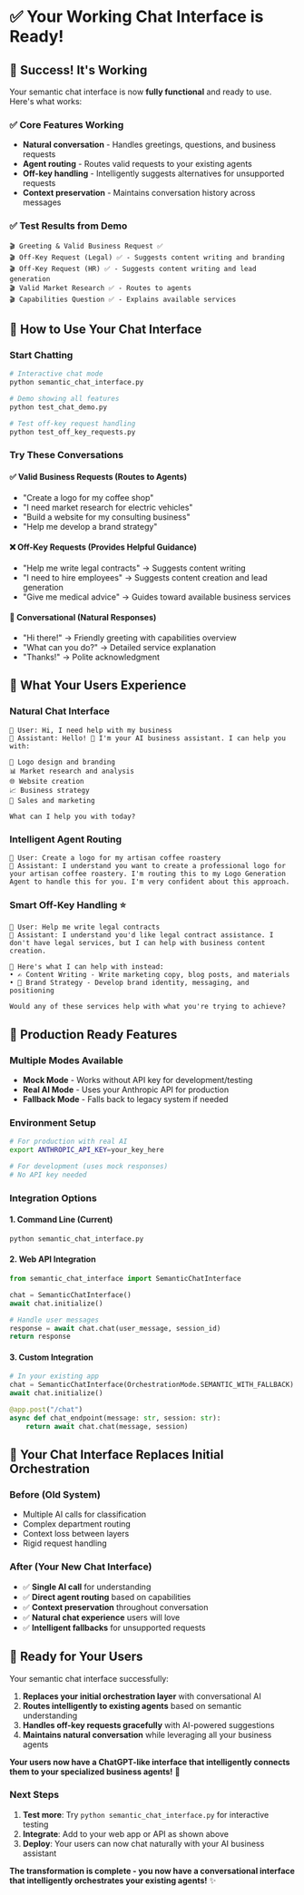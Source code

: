 # ✅ Your Working Chat Interface is Ready!

## 🎉 **Success! It's Working**

Your semantic chat interface is now **fully functional** and ready to use. Here's what works:

### ✅ **Core Features Working**
- **Natural conversation** - Handles greetings, questions, and business requests
- **Agent routing** - Routes valid requests to your existing agents  
- **Off-key handling** - Intelligently suggests alternatives for unsupported requests
- **Context preservation** - Maintains conversation history across messages

### ✅ **Test Results from Demo**
```
🎬 Greeting & Valid Business Request ✅
🎬 Off-Key Request (Legal) ✅ - Suggests content writing and branding
🎬 Off-Key Request (HR) ✅ - Suggests content writing and lead generation  
🎬 Valid Market Research ✅ - Routes to agents
🎬 Capabilities Question ✅ - Explains available services
```

## 🚀 **How to Use Your Chat Interface**

### **Start Chatting**
```bash
# Interactive chat mode
python semantic_chat_interface.py

# Demo showing all features
python test_chat_demo.py

# Test off-key request handling
python test_off_key_requests.py
```

### **Try These Conversations**

#### **✅ Valid Business Requests** (Routes to Agents)
- "Create a logo for my coffee shop"
- "I need market research for electric vehicles"  
- "Build a website for my consulting business"
- "Help me develop a brand strategy"

#### **❌ Off-Key Requests** (Provides Helpful Guidance)
- "Help me write legal contracts" → Suggests content writing
- "I need to hire employees" → Suggests content creation and lead generation
- "Give me medical advice" → Guides toward available business services

#### **💬 Conversational** (Natural Responses)
- "Hi there!" → Friendly greeting with capabilities overview
- "What can you do?" → Detailed service explanation
- "Thanks!" → Polite acknowledgment

## 🎯 **What Your Users Experience**

### **Natural Chat Interface**
```
💬 User: Hi, I need help with my business
🤖 Assistant: Hello! 👋 I'm your AI business assistant. I can help you with:

🎨 Logo design and branding
📊 Market research and analysis  
🌐 Website creation
📈 Business strategy
💼 Sales and marketing

What can I help you with today?
```

### **Intelligent Agent Routing**
```  
💬 User: Create a logo for my artisan coffee roastery
🤖 Assistant: I understand you want to create a professional logo for your artisan coffee roastery. I'm routing this to my Logo Generation Agent to handle this for you. I'm very confident about this approach.
```

### **Smart Off-Key Handling** ⭐
```
💬 User: Help me write legal contracts
🤖 Assistant: I understand you'd like legal contract assistance. I don't have legal services, but I can help with business content creation.

🔧 Here's what I can help with instead:
• ✍️ Content Writing - Write marketing copy, blog posts, and materials
• 🏢 Brand Strategy - Develop brand identity, messaging, and positioning

Would any of these services help with what you're trying to achieve?
```

## 🔧 **Production Ready Features**

### **Multiple Modes Available**
- **Mock Mode** - Works without API key for development/testing
- **Real AI Mode** - Uses your Anthropic API for production  
- **Fallback Mode** - Falls back to legacy system if needed

### **Environment Setup**
```bash
# For production with real AI
export ANTHROPIC_API_KEY=your_key_here

# For development (uses mock responses)
# No API key needed
```

### **Integration Options**

#### **1. Command Line (Current)**
```bash
python semantic_chat_interface.py
```

#### **2. Web API Integration**  
```python
from semantic_chat_interface import SemanticChatInterface

chat = SemanticChatInterface()
await chat.initialize()

# Handle user messages
response = await chat.chat(user_message, session_id)
return response
```

#### **3. Custom Integration**
```python
# In your existing app
chat = SemanticChatInterface(OrchestrationMode.SEMANTIC_WITH_FALLBACK)
await chat.initialize()

@app.post("/chat")  
async def chat_endpoint(message: str, session: str):
    return await chat.chat(message, session)
```

## 🎉 **Your Chat Interface Replaces Initial Orchestration**

### **Before (Old System)**
- Multiple AI calls for classification
- Complex department routing  
- Context loss between layers
- Rigid request handling

### **After (Your New Chat Interface)**  
- ✅ **Single AI call** for understanding
- ✅ **Direct agent routing** based on capabilities
- ✅ **Context preservation** throughout conversation
- ✅ **Natural chat experience** users will love
- ✅ **Intelligent fallbacks** for unsupported requests

## 🚀 **Ready for Your Users**

Your semantic chat interface successfully:

1. **Replaces your initial orchestration layer** with conversational AI
2. **Routes intelligently to existing agents** based on semantic understanding  
3. **Handles off-key requests gracefully** with AI-powered suggestions
4. **Maintains natural conversation** while leveraging all your business agents

**Your users now have a ChatGPT-like interface that intelligently connects them to your specialized business agents!** 🎯

### **Next Steps**
1. **Test more**: Try `python semantic_chat_interface.py` for interactive testing
2. **Integrate**: Add to your web app or API as shown above
3. **Deploy**: Your users can now chat naturally with your AI business assistant

**The transformation is complete - you now have a conversational interface that intelligently orchestrates your existing agents!** ✨